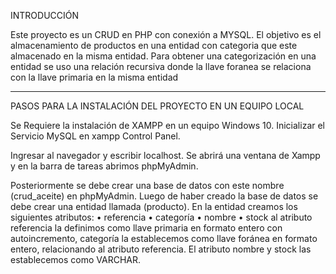 INTRODUCCIÓN 

Este proyecto es un CRUD en PHP con conexión a MYSQL. 
El objetivo es el almacenamiento de productos en una entidad con categoria que este almacenado en la misma entidad. Para obtener una categorización en una entidad se uso una relación recursiva donde la llave foranea se relaciona con la llave primaria en la misma entidad 
___________________________________________________________________________________________________________________________________________

PASOS PARA LA INSTALACIÓN DEL PROYECTO EN UN EQUIPO LOCAL 

Se Requiere la instalación de XAMPP en un equipo Windows 10. Inicializar el Servicio MySQL en xampp Control Panel.

Ingresar al navegador y escribir localhost. Se abrirá una ventana de Xampp y en la barra de tareas abrimos phpMyAdmin.

Posteriormente se debe crear una base de datos con este nombre (crud_aceite) en phpMyAdmin. 
Luego de haber creado la base de datos se debe crear una entidad llamada (producto).
En la entidad creamos los siguientes atributos:
•	referencia 
•	categoría 
•	nombre
•	stock
al atributo referencia la definimos como llave primaria en formato entero con autoincremento, categoría la establecemos como llave foránea en formato entero, relacionando al atributo referencia.
El atributo nombre y stock las establecemos como VARCHAR.



